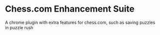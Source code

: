 # Chess.com Enhancement Suite
A chrome plugin with extra features for chess.com, such as saving puzzles in puzzle rush
